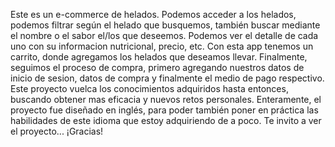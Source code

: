Este es un e-commerce de helados. 
Podemos acceder a los helados, podemos filtrar según el helado que busquemos, también buscar mediante el nombre o el sabor el/los que deseemos. Podemos ver el detalle de cada uno con su informacion nutricional, precio, etc.
Con esta app tenemos un carrito, donde agregamos los helados que deseamos llevar.
Finalmente, seguimos el proceso de compra, primero agregando nuestros datos de inicio de sesion, datos de compra y finalmente el medio de pago respectivo.
Este proyecto vuelca los conocimientos adquiridos hasta entonces, buscando obtener mas eficacia y nuevos retos personales.
Enteramente, el proyecto fue diseñado en inglés, para poder también poner en práctica las habilidades de este idioma que estoy adquiriendo de a poco. Te invito a ver el proyecto... ¡Gracias!
